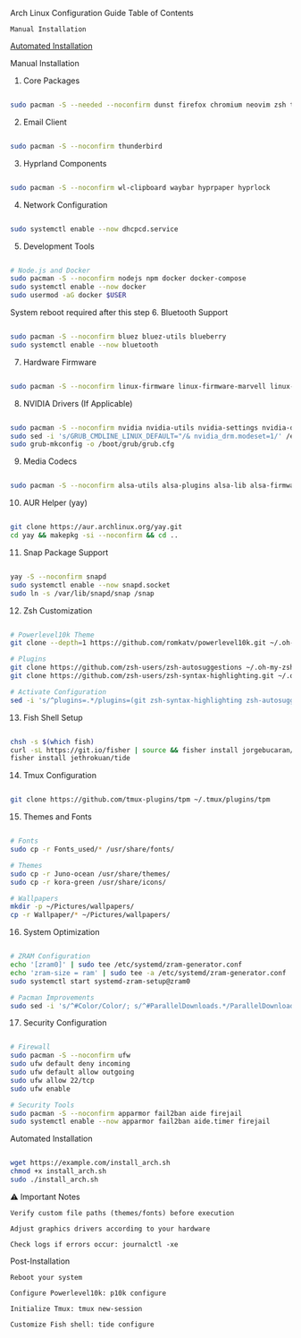 Arch Linux Configuration Guide
Table of Contents



    Manual Installation

   [Automated Installation](#automated)


Manual Installation
1. Core Packages
```bash

sudo pacman -S --needed --noconfirm dunst firefox chromium neovim zsh tmux ntfs-3g unzip ripgrep gvfs-mtp net-tools mtpfs fastfetch usbutils udisks2 udiskie acpi dhcpcd fzf zip mpv pacman-contrib cronie brightnessctl thunar tumbler transmission-gtk nvtop man-db eza slurp grim chafa yazi ffmpeg p7zip jq poppler fd fzf zoxide imagemagick unrar vi fish kitty papirus-icon-theme rsync obs-studio feh tree gcc gdb make valgrind clang curl
```

2. Email Client
```bash

sudo pacman -S --noconfirm thunderbird
```

3. Hyprland Components
```bash

sudo pacman -S --noconfirm wl-clipboard waybar hyprpaper hyprlock
```

4. Network Configuration
```bash

sudo systemctl enable --now dhcpcd.service
```

5. Development Tools
```bash

# Node.js and Docker
sudo pacman -S --noconfirm nodejs npm docker docker-compose
sudo systemctl enable --now docker
sudo usermod -aG docker $USER
```

System reboot required after this step
6. Bluetooth Support
```bash

sudo pacman -S --noconfirm bluez bluez-utils blueberry
sudo systemctl enable --now bluetooth
```

7. Hardware Firmware
```bash

sudo pacman -S --noconfirm linux-firmware linux-firmware-marvell linux-firmware-qlogic linux linux-headers amd-ucode
```

8. NVIDIA Drivers (If Applicable)
```bash

sudo pacman -S --noconfirm nvidia nvidia-utils nvidia-settings nvidia-dkms
sudo sed -i 's/GRUB_CMDLINE_LINUX_DEFAULT="/& nvidia_drm.modeset=1/' /etc/default/grub
sudo grub-mkconfig -o /boot/grub/grub.cfg
```

9. Media Codecs
```bash

sudo pacman -S --noconfirm alsa-utils alsa-plugins alsa-lib alsa-firmware a52dec faac faad2 flac jasper lame libdca libdv libmad libmpeg2 libtheora libvorbis libxv wavpack x264 xvidcore vlc pavucontrol pamixer
```

10. AUR Helper (yay)
```bash

git clone https://aur.archlinux.org/yay.git
cd yay && makepkg -si --noconfirm && cd ..
```

11. Snap Package Support
```bash

yay -S --noconfirm snapd
sudo systemctl enable --now snapd.socket
sudo ln -s /var/lib/snapd/snap /snap
```

12. Zsh Customization
```bash

# Powerlevel10k Theme
git clone --depth=1 https://github.com/romkatv/powerlevel10k.git ~/.oh-my-zsh/custom/themes/powerlevel10k

# Plugins
git clone https://github.com/zsh-users/zsh-autosuggestions ~/.oh-my-zsh/custom/plugins/zsh-autosuggestions
git clone https://github.com/zsh-users/zsh-syntax-highlighting.git ~/.oh-my-zsh/custom/plugins/zsh-syntax-highlighting

# Activate Configuration
sed -i 's/^plugins=.*/plugins=(git zsh-syntax-highlighting zsh-autosuggestions)/' ~/.zshrc
```

13. Fish Shell Setup
```bash

chsh -s $(which fish)
curl -sL https://git.io/fisher | source && fisher install jorgebucaran/fisher
fisher install jethrokuan/tide
```

14. Tmux Configuration
```bash

git clone https://github.com/tmux-plugins/tpm ~/.tmux/plugins/tpm
```

15. Themes and Fonts
```bash

# Fonts
sudo cp -r Fonts_used/* /usr/share/fonts/

# Themes
sudo cp -r Juno-ocean /usr/share/themes/
sudo cp -r kora-green /usr/share/icons/

# Wallpapers
mkdir -p ~/Pictures/wallpapers/
cp -r Wallpaper/* ~/Pictures/wallpapers/
```

16. System Optimization
```bash

# ZRAM Configuration
echo '[zram0]' | sudo tee /etc/systemd/zram-generator.conf
echo 'zram-size = ram' | sudo tee -a /etc/systemd/zram-generator.conf
sudo systemctl start systemd-zram-setup@zram0

# Pacman Improvements
sudo sed -i 's/^#Color/Color/; s/^#ParallelDownloads.*/ParallelDownloads = 5/' /etc/pacman.conf
```

17. Security Configuration
```bash

# Firewall
sudo pacman -S --noconfirm ufw
sudo ufw default deny incoming
sudo ufw default allow outgoing
sudo ufw allow 22/tcp
sudo ufw enable

# Security Tools
sudo pacman -S --noconfirm apparmor fail2ban aide firejail
sudo systemctl enable --now apparmor fail2ban aide.timer firejail
```
<a name="automated"></a>
Automated Installation 

```bash

wget https://example.com/install_arch.sh
chmod +x install_arch.sh
sudo ./install_arch.sh
```

⚠️ Important Notes

    Verify custom file paths (themes/fonts) before execution

    Adjust graphics drivers according to your hardware

    Check logs if errors occur: journalctl -xe

Post-Installation

    Reboot your system

    Configure Powerlevel10k: p10k configure

    Initialize Tmux: tmux new-session

    Customize Fish shell: tide configure
    
    
    
    
